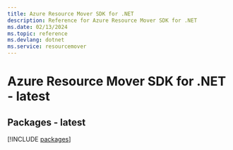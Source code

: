 ```yaml
---
title: Azure Resource Mover SDK for .NET
description: Reference for Azure Resource Mover SDK for .NET
ms.date: 02/13/2024
ms.topic: reference
ms.devlang: dotnet
ms.service: resourcemover
---
```

# Azure Resource Mover SDK for .NET - latest
## Packages - latest
[!INCLUDE [packages](resource-mover-index.md)]